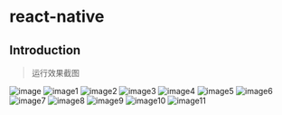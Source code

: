 # react-native
## Introduction

> 运行效果截图
>>

![image](https://github.com/jenny520/react-native/blob/master/introduction1.png)
![image1](https://github.com/jenny520/react-native/blob/master/introduction2.png)
![image2](https://github.com/jenny520/react-native/blob/master/introduction3.png)
![image3](https://github.com/jenny520/react-native/blob/master/introduction4.png)
![image4](https://github.com/jenny520/react-native/blob/master/introduction5.png)
![image5](https://github.com/jenny520/react-native/blob/master/introduction6.png)
![image6](https://github.com/jenny520/react-native/blob/master/introduction7.png)
![image7](https://github.com/jenny520/react-native/blob/master/introduction8.png)
![image8](https://github.com/jenny520/react-native/blob/master/introduction9.png)
![image9](https://github.com/jenny520/react-native/blob/master/introduction10.png)
![image10](https://github.com/jenny520/react-native/blob/master/introduction11.png)
![image11](https://github.com/jenny520/react-native/blob/master/introduction12.png)

